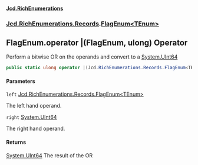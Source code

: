 #### [Jcd.RichEnumerations](index.md 'index')

### [Jcd.RichEnumerations.Records](Jcd.RichEnumerations.Records.md 'Jcd.RichEnumerations.Records').[FlagEnum&lt;TEnum&gt;](FlagEnum_TEnum_.md 'Jcd.RichEnumerations.Records.FlagEnum<TEnum>')

## FlagEnum<TEnum>.operator |(FlagEnum<TEnum>, ulong) Operator

Perform a bitwise OR on the operands and convert to a [System.UInt64](https://docs.microsoft.com/en-us/dotnet/api/System.UInt64 'System.UInt64')

```csharp
public static ulong operator |(Jcd.RichEnumerations.Records.FlagEnum<TEnum> left, ulong right);
```

#### Parameters

<a name='Jcd.RichEnumerations.Records.FlagEnum_TEnum_.op_BitwiseOr(Jcd.RichEnumerations.Records.FlagEnum_TEnum_,ulong).left'></a>

`left` [Jcd.RichEnumerations.Records.FlagEnum&lt;](FlagEnum_TEnum_.md 'Jcd.RichEnumerations.Records.FlagEnum<TEnum>')[TEnum](FlagEnum_TEnum_.md#Jcd.RichEnumerations.Records.FlagEnum_TEnum_.TEnum 'Jcd.RichEnumerations.Records.FlagEnum<TEnum>.TEnum')[&gt;](FlagEnum_TEnum_.md 'Jcd.RichEnumerations.Records.FlagEnum<TEnum>')

The left hand operand.

<a name='Jcd.RichEnumerations.Records.FlagEnum_TEnum_.op_BitwiseOr(Jcd.RichEnumerations.Records.FlagEnum_TEnum_,ulong).right'></a>

`right` [System.UInt64](https://docs.microsoft.com/en-us/dotnet/api/System.UInt64 'System.UInt64')

The right hand operand.

#### Returns

[System.UInt64](https://docs.microsoft.com/en-us/dotnet/api/System.UInt64 'System.UInt64')
The result of the OR